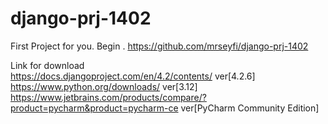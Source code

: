 # django-prj-1402
First Project for you. Begin .
https://github.com/mrseyfi/django-prj-1402

Link for download <BR/>
https://docs.djangoproject.com/en/4.2/contents/ ver[4.2.6] <BR/>
https://www.python.org/downloads/    ver[3.12] <BR/>
https://www.jetbrains.com/products/compare/?product=pycharm&product=pycharm-ce   ver[PyCharm Community Edition] <BR/>
